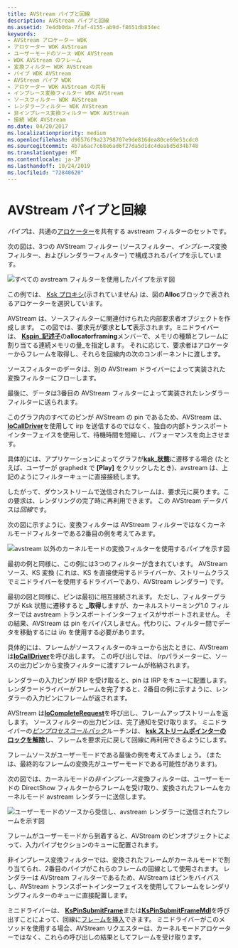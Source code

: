 ```yaml
---
title: AVStream パイプと回線
description: AVStream パイプと回線
ms.assetid: 7e4db0da-7faf-4155-ab9d-f8651db834ec
keywords:
- AVStream アロケーター WDK
- アロケーター WDK AVStream
- ユーザーモードのソース WDK AVStream
- WDK AVStream のフレーム
- 変換フィルター WDK AVStream
- パイプ WDK AVStream
- AVStream パイプ WDK
- アロケーター WDK AVStream の共有
- インプレース変換フィルター WDK AVStream
- ソースフィルター WDK AVStream
- レンダラーフィルター WDK AVStream
- 非インプレース変換フィルター WDK AVStream
- 接続 WDK AVStream
ms.date: 04/20/2017
ms.localizationpriority: medium
ms.openlocfilehash: d96576f9a23798707e9de816dea80ce69e51cdc0
ms.sourcegitcommit: 4b7a6ac7c68e6ad6f27da5d1dc4deabd5d34b748
ms.translationtype: MT
ms.contentlocale: ja-JP
ms.lasthandoff: 10/24/2019
ms.locfileid: "72840620"
---
```

# <a name="avstream-pipes-and-circuits"></a>AVStream パイプと回線





*パイプ*は、共通の[アロケーター](avstream-allocators.md)を共有する avstream フィルターのセットです。

次の図は、3つの AVStream フィルター (ソースフィルター、*インプレース*変換フィルター、およびレンダラーフィルター) で構成されるパイプを示しています。

![すべての avstream フィルターを使用したパイプを示す図](images/pipe1.png)

この例では、 [Ksk プロキシ](https://docs.microsoft.com/windows-hardware/drivers/ddi/_stream/index)(示されていません) は、図の**Alloc**ブロックで表されるアロケーターを選択しています。

AVStream は、ソースフィルターに関連付けられた内部要求者オブジェクトを作成します。 この図では、要求元が要求**として**表示されます。ミニドライバーは、 [**Kspin\_記述子**](https://docs.microsoft.com/windows-hardware/drivers/ddi/ks/ns-ks-_kspin_descriptor_ex)の**allocatorframing**メンバーで、メモリの種類とフレームに割り当てる連続メモリの量\_を指定します。 それに応じて、要求者はアロケーターからフレームを取得し、それらを回線内の次のコンポーネントに渡します。

ソースフィルターのデータは、別の AVStream ドライバーによって実装された変換フィルターにフローします。

最後に、データは3番目の AVStream フィルターによって実装されたレンダラーフィルターに送られます。

このグラフ内のすべてのピンが AVStream の pin であるため、AVStream は、 [**IoCallDriver**](https://docs.microsoft.com/windows-hardware/drivers/ddi/wdm/nf-wdm-iocalldriver)を使用して irp を送信するのではなく、独自の内部トランスポートインターフェイスを使用して、待機時間を短縮し、パフォーマンスを向上させます。

具体的には、アプリケーションによってグラフが[**ksk\_状態**](https://docs.microsoft.com/windows-hardware/drivers/ddi/ks/ne-ks-ksstate)に遷移する場合 (たとえば、ユーザーが graphedit で **[Play]** をクリックしたとき)、avstream は、上記のようにフィルターキューに直接接続します。

したがって、ダウンストリームで送信されたフレームは、要求元に戻ります。この要求は、レンダリングの完了時に再利用できます。 この AVStream データパスは*回線*です。

次の図に示すように、変換フィルターは AVStream フィルターではなくカーネルモードフィルターである2番目の例を考えてみます。

![avstream 以外のカーネルモードの変換フィルターを使用するパイプを示す図](images/pipe2.png)

最初の例と同様に、この例には3つのフィルターが含まれています。 AVStream ソース、KS 変換 (これは、KS を直接使用するドライバーか、ストリームクラスでミニドライバーを使用するドライバーであり、AVStream レンダラー) です。

最初の図と同様に、ピンは最初に相互接続されます。 ただし、フィルターグラフが Ksk 状態に遷移すると **\_取得**しますが、カーネルストリーミング1.0 フィルターでは avstream トランスポートインターフェイスがサポートされません。 その結果、AVStream は pin をバイパスしません。代わりに、フィルター間でデータを移動するには i/o を使用する必要があります。

具体的には、フレームがソースフィルターのキューから出たときに、AVStream は[**IoCallDriver**](https://docs.microsoft.com/windows-hardware/drivers/ddi/wdm/nf-wdm-iocalldriver)を呼び出します。 この呼び出しでは、 *Irp*パラメーターに、ソースの出力ピンから変換フィルターに渡すフレームが格納されます。

レンダラーの入力ピンが IRP を受け取ると、pin は IRP をキューに配置します。 レンダラードライバーがフレームを完了すると、2番目の例に示すように、レンダラーの入力ピンにフレームが返されます。

AVStream は[**IoCompleteRequest**](https://docs.microsoft.com/windows-hardware/drivers/ddi/wdm/nf-wdm-iocompleterequest)を呼び出し、フレームアップストリームを返します。 ソースフィルターの出力ピンは、完了通知を受け取ります。 ミニドライバーの[*ピンプロセスコールバック*](https://docs.microsoft.com/windows-hardware/drivers/ddi/ks/nc-ks-pfnkspin)ルーチンは、 [**ksk ストリームポインターのロックを解除**](https://docs.microsoft.com/windows-hardware/drivers/ddi/ks/nf-ks-ksstreampointerunlock)し、フレームを要求元に戻して回線に再利用できるようにします。

フレームソースがユーザーモードである最後の例を考えてみましょう。 (または、最終的なフレームの変換先がユーザーモードである可能性があります)。

次の図では、カーネルモードの*非インプレース*変換フィルターは、ユーザーモードの DirectShow フィルターからフレームを受け取り、変換されたフレームをカーネルモード avstream レンダラーに送信します。

![ユーザーモードのソースから受信し、avstream レンダラーに送信されたフレームを示す図](images/pipe3.png)

フレームがユーザーモードから到着すると、AVStream のピンオブジェクトによって、入力パイプセクションのキューに配置されます。

非インプレース変換フィルターでは、変換されたフレームがカーネルモードで割り当てられ、2番目のパイプがこれらのフレームの回線として使用されます。 レンダラーは AVStream フィルターであるため、AVStream はピンをバイパスし、AVStream トランスポートインターフェイスを使用してフレームをレンダリングフィルターのキューに直接配置します。

ミニドライバーは、 [**KsPinSubmitFrame**](https://docs.microsoft.com/windows-hardware/drivers/ddi/ks/nf-ks-kspinsubmitframe)または[**KsPinSubmitFrameMdl**](https://docs.microsoft.com/windows-hardware/drivers/ddi/ks/nf-ks-kspinsubmitframemdl)を呼び出すことによって、回線に[フレームを挿入](frame-injection.md)できます。 ミニドライバーがこのメソッドを使用する場合、AVStream リクエスターは、カーネルモードアロケーターではなく、これらの呼び出しの結果としてフレームを受け取ります。

 

 




